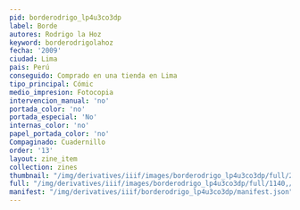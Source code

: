 ```yaml
---
pid: borderodrigo_lp4u3co3dp
label: Borde
autores: Rodrigo la Hoz
keyword: borderodrigolahoz
fecha: '2009'
ciudad: Lima
pais: Perú
conseguido: Comprado en una tienda en Lima
tipo_principal: Cómic
medio_impresion: Fotocopia
intervencion_manual: 'no'
portada_color: 'no'
portada_especial: 'No'
internas_color: 'no'
papel_portada_color: 'no'
Compaginado: Cuadernillo
order: '13'
layout: zine_item
collection: zines
thumbnail: "/img/derivatives/iiif/images/borderodrigo_lp4u3co3dp/full/250,/0/default.jpg"
full: "/img/derivatives/iiif/images/borderodrigo_lp4u3co3dp/full/1140,/0/default.jpg"
manifest: "/img/derivatives/iiif/borderodrigo_lp4u3co3dp/manifest.json"
---
```

